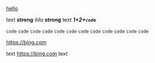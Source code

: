 [hello](https://bing.com)

text **strong** *itila* **strong** text ***1+2+`code`***

`code` `code` `code` `code` `code` `code` `code` `code` `code` `code` `code` `code`

<https://bing.com>

text <https://bing.com> text
